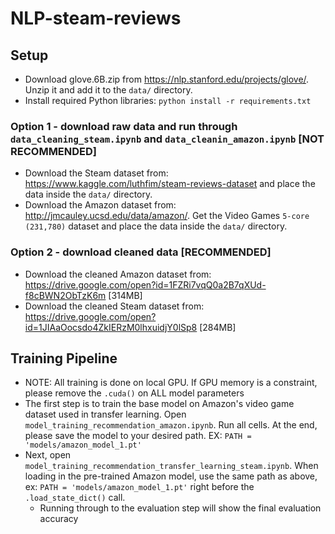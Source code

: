 # NLP-steam-reviews

## Setup

* Download glove.6B.zip from https://nlp.stanford.edu/projects/glove/. Unzip it and add it to the `data/` directory.
* Install required Python libraries: `python install -r requirements.txt`
### Option 1 - download raw data and run through `data_cleaning_steam.ipynb` and `data_cleanin_amazon.ipynb` [NOT RECOMMENDED]
* Download the Steam dataset from: https://www.kaggle.com/luthfim/steam-reviews-dataset and place the data inside the `data/` directory.
* Download the Amazon dataset from: http://jmcauley.ucsd.edu/data/amazon/. Get the Video Games `5-core (231,780)` dataset and place the data inside the `data/` directory.
### Option 2 - download cleaned data [RECOMMENDED]
* Download the cleaned Amazon dataset from: https://drive.google.com/open?id=1FZRi7vqQ0a2B7qXUd-f8cBWN2ObTzK6m [314MB]
* Download the cleaned Steam dataset from: https://drive.google.com/open?id=1JIAaOocsdo4ZkIERzM0lhxuidjY0lSp8 [284MB]


## Training Pipeline
* NOTE: All training is done on local GPU. If GPU memory is a constraint, please remove the `.cuda()` on ALL model parameters
* The first step is to train the base model on Amazon's video game dataset used in transfer learning. Open `model_training_recommendation_amazon.ipynb`. Run all cells. At the end, please save the model to your desired path. EX: `PATH = 'models/amazon_model_1.pt'`
* Next, open `model_training_recommendation_transfer_learning_steam.ipynb`. When loading in the pre-trained Amazon model, use the same path as above, ex: `PATH = 'models/amazon_model_1.pt'` right before the `.load_state_dict()` call.
  * Running through to the evaluation step will show the final evaluation accuracy
